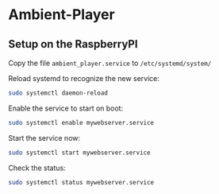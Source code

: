 # Ambient-Player

## Setup on the RaspberryPI

Copy the file `ambient_player.service` to `/etc/systemd/system/`

Reload systemd to recognize the new service:

```sh
sudo systemctl daemon-reload
```

Enable the service to start on boot:

```sh
sudo systemctl enable mywebserver.service
```

Start the service now:

```sh
sudo systemctl start mywebserver.service
```

Check the status:

```sh
sudo systemctl status mywebserver.service
```
